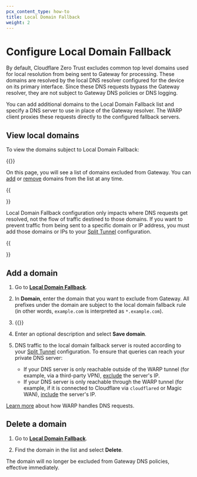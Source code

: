 ```yaml
---
pcx_content_type: how-to
title: Local Domain Fallback
weight: 2
---
```


# Configure Local Domain Fallback

By default, Cloudflare Zero Trust excludes common top level domains used for local resolution from being sent to Gateway for processing. These domains are resolved by the local DNS resolver configured for the device on its primary interface. Since these DNS requests bypass the Gateway resolver, they are not subject to Gateway DNS policies or DNS logging.

You can add additional domains to the Local Domain Fallback list and specify a DNS server to use in place of the Gateway resolver. The WARP client proxies these requests directly to the configured fallback servers.

## View local domains

To view the domains subject to Local Domain Fallback:

{{<render file="warp/_view-local-domain.md" productFolder="cloudflare-one">}}

On this page, you will see a list of domains excluded from Gateway. You can [add](#add-a-domain) or [remove](#delete-a-domain) domains from the list at any time.

{{<Aside type="warning">}}

Local Domain Fallback configuration only impacts where DNS requests get resolved, not the flow of traffic destined to those domains. If you want to prevent traffic from being sent to a specific domain or IP address, you must add those domains or IPs to your [Split Tunnel](/cloudflare-one/connections/connect-devices/warp/configure-warp/route-traffic/split-tunnels/) configuration.

{{</Aside>}}

## Add a domain

1. Go to [**Local Domain Fallback**](#view-local-domains).
2. In **Domain**, enter the domain that you want to exclude from Gateway. All prefixes under the domain are subject to the local domain fallback rule (in other words, `example.com` is interpreted as `*.example.com`).

3. {{<render file="warp/_add-local-domain-ip.md" productFolder="cloudflare-one">}}

4. Enter an optional description and select **Save domain**.

5. DNS traffic to the local domain fallback server is routed according to your [Split Tunnel](/cloudflare-one/connections/connect-devices/warp/configure-warp/route-traffic/split-tunnels/) configuration. To ensure that queries can reach your private DNS server:
   - If your DNS server is only reachable outside of the WARP tunnel (for example, via a third-party VPN), [exclude](/cloudflare-one/connections/connect-devices/warp/configure-warp/route-traffic/split-tunnels/#add-a-route) the server's IP.
   - If your DNS server is only reachable through the WARP tunnel (for example, if it is connected to Cloudflare via `cloudflared` or Magic WAN), [include](/cloudflare-one/connections/connect-devices/warp/configure-warp/route-traffic/split-tunnels/#add-a-route) the server's IP.

[Learn more](/cloudflare-one/connections/connect-devices/warp/configure-warp/route-traffic/#how-the-warp-client-handles-dns-requests) about how WARP handles DNS requests.

## Delete a domain

1. Go to [**Local Domain Fallback**](#view-local-domains).

2. Find the domain in the list and select **Delete**.

The domain will no longer be excluded from Gateway DNS policies, effective immediately.
